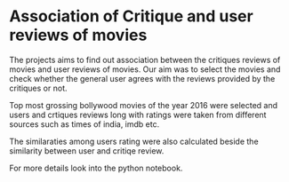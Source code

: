 # Association of Critique and user reviews of movies

The projects aims to find out association between the critiques reviews of movies and user reviews of movies. Our aim was to select the movies and check whether the general user agrees with the reviews provided by the critiques or not.

Top most grossing bollywood movies of the year 2016 were selected and users and crtiques reviews long with ratings were taken from different sources such as times of india, imdb etc. 

The similaraties among users rating were also calculated beside the similarity between user and critiqe review.

For more details look into the python notebook.
